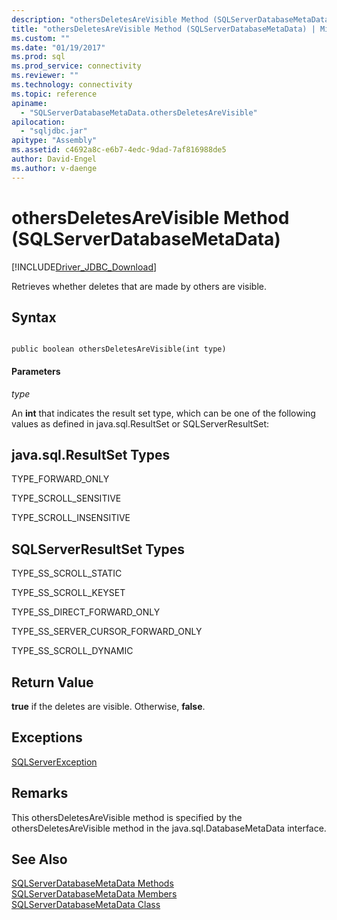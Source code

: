```yaml
---
description: "othersDeletesAreVisible Method (SQLServerDatabaseMetaData)"
title: "othersDeletesAreVisible Method (SQLServerDatabaseMetaData) | Microsoft Docs"
ms.custom: ""
ms.date: "01/19/2017"
ms.prod: sql
ms.prod_service: connectivity
ms.reviewer: ""
ms.technology: connectivity
ms.topic: reference
apiname: 
  - "SQLServerDatabaseMetaData.othersDeletesAreVisible"
apilocation: 
  - "sqljdbc.jar"
apitype: "Assembly"
ms.assetid: c4692a8c-e6b7-4edc-9dad-7af816988de5
author: David-Engel
ms.author: v-daenge
---
```

# othersDeletesAreVisible Method (SQLServerDatabaseMetaData)
[!INCLUDE[Driver_JDBC_Download](../../../includes/driver_jdbc_download.md)]

  Retrieves whether deletes that are made by others are visible.  
  
## Syntax  
  
```  
  
public boolean othersDeletesAreVisible(int type)  
```  
  
#### Parameters  
 *type*  
  
 An **int** that indicates the result set type, which can be one of the following values as defined in java.sql.ResultSet or SQLServerResultSet:  
  
## java.sql.ResultSet Types  
 TYPE_FORWARD_ONLY  
  
 TYPE_SCROLL_SENSITIVE  
  
 TYPE_SCROLL_INSENSITIVE  
  
## SQLServerResultSet Types  
 TYPE_SS_SCROLL_STATIC  
  
 TYPE_SS_SCROLL_KEYSET  
  
 TYPE_SS_DIRECT_FORWARD_ONLY  
  
 TYPE_SS_SERVER_CURSOR_FORWARD_ONLY  
  
 TYPE_SS_SCROLL_DYNAMIC  
  
## Return Value  
 **true** if the deletes are visible. Otherwise, **false**.  
  
## Exceptions  
 [SQLServerException](../../../connect/jdbc/reference/sqlserverexception-class.md)  
  
## Remarks  
 This othersDeletesAreVisible method is specified by the othersDeletesAreVisible method in the java.sql.DatabaseMetaData interface.  
  
## See Also  
 [SQLServerDatabaseMetaData Methods](../../../connect/jdbc/reference/sqlserverdatabasemetadata-methods.md)   
 [SQLServerDatabaseMetaData Members](../../../connect/jdbc/reference/sqlserverdatabasemetadata-members.md)   
 [SQLServerDatabaseMetaData Class](../../../connect/jdbc/reference/sqlserverdatabasemetadata-class.md)  
  
  
